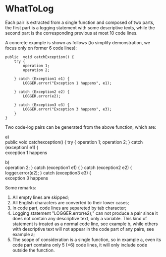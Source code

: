 # WhatToLog

Each pair is extracted from a single function and composed of two parts, the first part is a logging statement with some descriptive texts, while the second part is the corresponding previous at most 10 code lines.

A concrete example is shown as follows (to simplify demonstration, we focus only on former 6 code lines):

	public	void catchException() {
    	try {
			operation 1;
		  	operation 2;

	  	} catch (Exception1 e1) {
		  	LOGGER.error("Exception 1 happens", e1);

	  	} catch (Exception2 e2) {
		  	LOGGER.error(e2);

	  	} catch (Exception3 e3) {
		  	LOGGER.error("Exception 3 happens", e3);
	  	}
	}

Two code-log pairs can be generated from the above function, which are:

a)  
public void catchexception() {	try {	operation 1;	operation 2;	}	catch (exception1 e1) {  
exception 1 happens

b)  
operation 2;	} catch (exception1 e1) {	} catch (exception2 e2) {	logger.error(e2);	} catch (exception3 e3) {  
exception 3 happens

Some remarks:
1. All empty lines are skipped;
2. All English characters are converted to their lower cases;
3. In code part, code lines are separeted by tab character;
4. Logging statement "LOGGER.error(e2);" can not produce a pair since it does not contain any descriptive text, only a variable. This kind of statement is treated as a normal code line, see example b, while others with descriptive text will not appear in the code part of any pairs, see example a;
5. The scope of consideration is a single function, so in example a, even its code part contains only 5 (<6) code lines, it will only include code outside the function.
